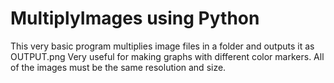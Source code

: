 # MultiplyImages using Python
This very basic program multiplies image files in a folder and outputs it as OUTPUT.png
Very useful for making graphs with different color markers.
All of the images must be the same resolution and size.
